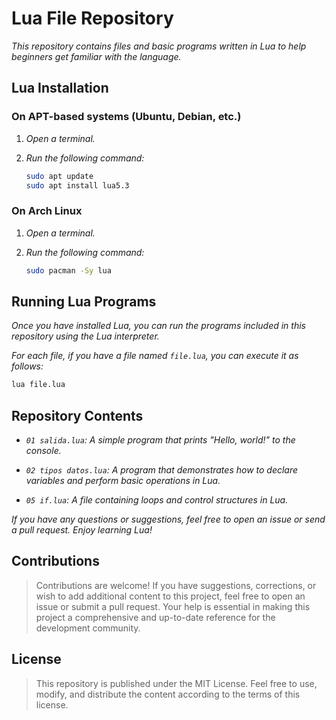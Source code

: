 <!-- Autor: Daniel Benjamin Perez Morales -->
<!-- GitHub: https://github.com/DanielPerezMoralesDev13 -->
<!-- Correo electrónico: danielperezdev@proton.me  -->
# **Lua File Repository**

*This repository contains files and basic programs written in Lua to help beginners get familiar with the language.*

## **Lua Installation**

### **On APT-based systems (Ubuntu, Debian, etc.)**

1. *Open a terminal.*
2. *Run the following command:*

   ```bash
   sudo apt update
   sudo apt install lua5.3
   ```

### **On Arch Linux**

1. *Open a terminal.*
2. *Run the following command:*

   ```bash
   sudo pacman -Sy lua
   ```

## **Running Lua Programs**

*Once you have installed Lua, you can run the programs included in this repository using the Lua interpreter.*

*For each file, if you have a file named `file.lua`, you can execute it as follows:*

```bash
lua file.lua
```

## **Repository Contents**

- *`01 salida.lua`: A simple program that prints "Hello, world!" to the console.*

- *`02 tipos datos.lua`: A program that demonstrates how to declare variables and perform basic operations in Lua.*

- *`05 if.lua`: A file containing loops and control structures in Lua.*

*If you have any questions or suggestions, feel free to open an issue or send a pull request. Enjoy learning Lua!*

## **Contributions**

> Contributions are welcome! If you have suggestions, corrections, or wish to add additional content to this project, feel free to open an issue or submit a pull request. Your help is essential in making this project a comprehensive and up-to-date reference for the development community.

## **License**

> This repository is published under the MIT License. Feel free to use, modify, and distribute the content according to the terms of this license.
